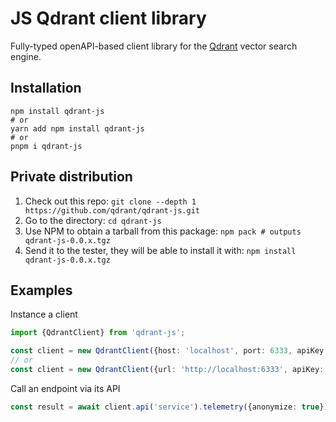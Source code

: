 # JS Qdrant client library

Fully-typed openAPI-based client library for the [Qdrant](https://github.com/qdrant/qdrant) vector search engine.

## Installation

```shell
npm install qdrant-js
# or
yarn add npm install qdrant-js
# or
pnpm i qdrant-js
```

## Private distribution

1. Check out this repo: `git clone --depth 1 https://github.com/qdrant/qdrant-js.git`
2. Go to the directory: `cd qdrant-js`
3. Use NPM to obtain a tarball from this package: `npm pack # outputs qdrant-js-0.0.x.tgz`
4. Send it to the tester, they will be able to install it with: `npm install qdrant-js-0.0.x.tgz`

## Examples

Instance a client

```ts
import {QdrantClient} from 'qdrant-js';

const client = new QdrantClient({host: 'localhost', port: 6333, apiKey: '<token>'});
// or
const client = new QdrantClient({url: 'http://localhost:6333', apiKey: '<token>'});
```

Call an endpoint via its API

```ts
const result = await client.api('service').telemetry({anonymize: true});
```
